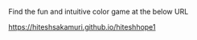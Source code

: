 Find the fun and intuitive color game at the below URL 

https://hiteshsakamuri.github.io/hiteshhope1
